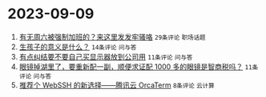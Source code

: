 # 2023-09-09

1. [有无周六被强制加班的？来这里发发牢骚咯](https://www.v2ex.com/t/972193) `29条评论` `职场话题`
1. [生孩子的意义是什么？](https://www.v2ex.com/t/972200) `14条评论` `问与答`
1. [有点纠结要不要自己买显示器放到公司用](https://www.v2ex.com/t/972195) `11条评论` `问与答`
1. [眼镜掉湖里了，要重新配一副，顺便求证配 1000 多的眼镜是智商税吗？](https://www.v2ex.com/t/972194) `11条评论` `问与答`
1. [推荐个 WebSSH 的新选择——腾讯云 OrcaTerm](https://www.v2ex.com/t/972192) `8条评论` `云计算`
